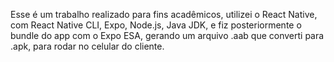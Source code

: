 Esse é um trabalho realizado para fins acadêmicos, utilizei o React Native, com React Native CLI, Expo, Node.js, Java JDK, e fiz posteriormente o bundle do app com o Expo ESA, gerando um arquivo .aab que converti para .apk, para rodar no celular do cliente.
